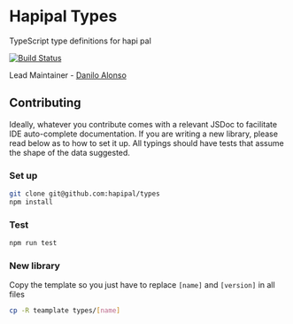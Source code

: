 # Hapipal Types

TypeScript type definitions for hapi pal

[![Build Status](https://travis-ci.com/hapipal/types.svg?branch=main)](https://travis-ci.com/hapipal/types)

Lead Maintainer - [Danilo Alonso](https://github.com/damusix)

## Contributing

Ideally, whatever you contribute comes with a relevant JSDoc to facilitate IDE auto-complete documentation. If you are writing a new library, please read below as to how to set it up. All typings should have tests that assume the shape of the data suggested.

### Set up

``` sh
git clone git@github.com:hapipal/types
npm install
```

### Test

``` sh
npm run test
```

### New library

Copy the template so you just have to replace `[name]` and `[version]` in all files

``` sh
cp -R teamplate types/[name]
```
